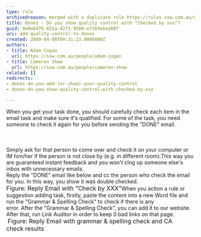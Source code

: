 ```yaml
---
type: rule
archivedreason: merged with a duplicate rule https://rules.ssw.com.au/do-you-know-when-to-do-use-checked-by-xxx
title: Dones - Do you show quality control with "Checked by xxx"?
guid: 9e0e6476-651a-4271-95b0-e7169eba1607
uri: add-quality-control-to-dones
created: 2009-04-08T09:31:23.0000000Z
authors:
- title: Adam Cogan
  url: https://ssw.com.au/people/adam-cogan
- title: Cameron Shaw
  url: https://ssw.com.au/people/cameron-shaw
related: []
redirects:
- dones-do-you-add-(or-show)-your-quality-control
- dones-do-you-show-quality-control-with-checked-by-xxx

---
```



When you get your task done, you should carefully check each item in the email task and make sure it's qualified.&#160;For&#160;some of the task, you need someone to check it again for you before sending the &quot;DONE&quot;&#160;email.&#160;&#160;<br><br>
<br><excerpt class='endintro'></excerpt><br>
Simply ask for that person to come over and check it on your computer or IM him/her if the person is not close by (e.g. in different room).This way you are guaranteed instant feedback and you won't clog up someone else's inbox with unnecessary emails. <br>Reply the &quot;DONE&quot; email like below and cc the person who check the email for you. In this way, you show it was double checked.<br><img class="ms-rteCustom-ImageArea" src="/Communication/RulesToBetterEmail/PublishingImages/CheckByEmail.jpg" alt="" /><br><font class="ms-rteCustom-FigureNormal" size="+0">Figure&#58; Reply Email with &quot;Check by </font><font class="ms-rteCustom-FigureNormal" size="+0"></font><font class="ms-rteCustom-FigureNormal" size="+0"></font><font class="ms-rteCustom-FigureNormal" size="+0">XXX&quot;</font>When you&#160;action a&#160;rule or suggestion adding task,&#160;firstly, paste the content into a new Word file&#160;and run the &quot;Grammar&#160;&amp; Spelling Check&quot; to check if there is any error.&#160;After&#160;the&#160;&quot;Grammar &amp; Spelling Check&quot;, you can add it to our website. After that, run Link Auditor&#160;in order to keep&#160;0 bad links on that page.<br><img class="ms-rteCustom-ImageArea" src="/Communication/RulesToBetterEmail/PublishingImages/SpellAndLinkCheck.jpg" alt="" />&#160;<font class="ms-rteCustom-FigureNormal" size="+0">Figure&#58; Reply Email with grammar &amp; spelling check and CA check&#160;results<br></font>


